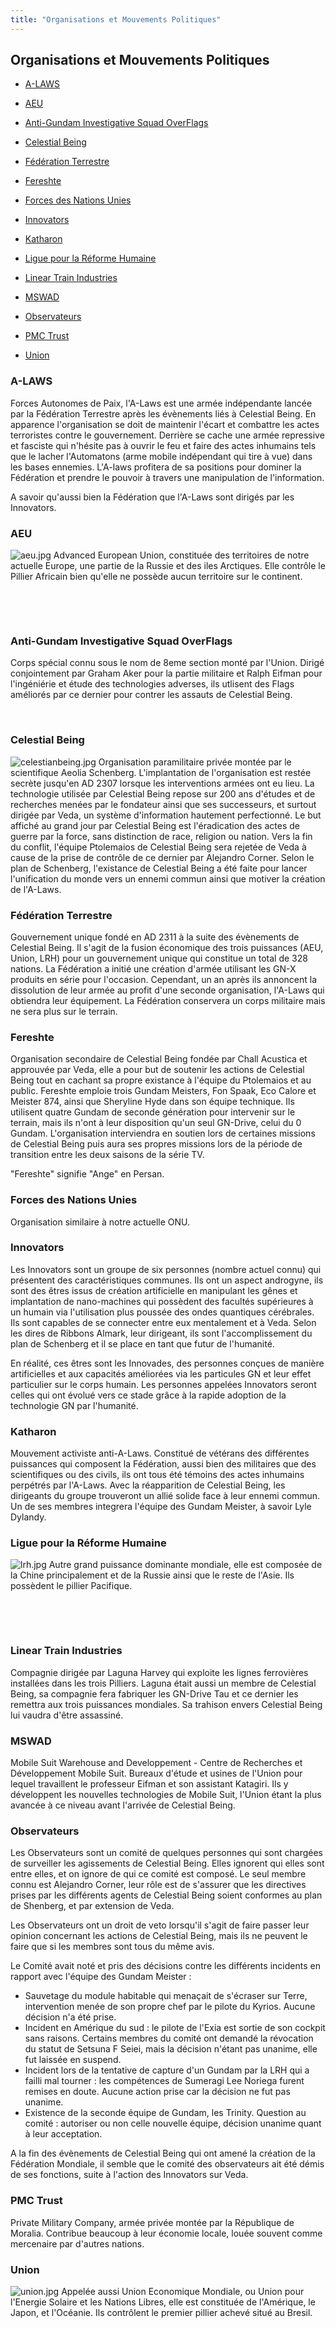 ```yaml
---
title: "Organisations et Mouvements Politiques"
---
```


Organisations et Mouvements Politiques
--------------------------------------


- [A-LAWS](#a-laws)
  
- [AEU](#aeu)
  
- [Anti-Gundam Investigative Squad OverFlags](#anti-gundam-investigative-squad-overflags)
  
- [Celestial Being](#celestial-being)
  
- [Fédération Terrestre](#federation-terrestre)
  
- [Fereshte](#fereshte)
  
- [Forces des Nations Unies](#forces-des-nations-unies)
  
- [Innovators](#innovators)
  
- [Katharon](#katharon)
  
- [Ligue pour la Réforme Humaine](#ligue-pour-la-reforme-humaine)
  
- [Linear Train Industries](#linear-train-industries)
  
- [MSWAD](#mswad)
  
- [Observateurs](#observateurs)
  
- [PMC Trust](#pmc-trust)
  
- [Union](#union)



### A-LAWS


Forces Autonomes de Paix, l'A-Laws est une armée indépendante lancée par la Fédération Terrestre après les évènements liés à Celestial Being. En apparence l'organisation se doit de maintenir l'écart et combattre les actes terroristes contre le gouvernement. Derrière se cache une armée repressive et fasciste qui n'hésite pas à ouvrir le feu et faire des actes inhumains tels que le lacher l'Automatons (arme mobile indépendant qui tire à vue) dans les bases ennemies. L'A-laws profitera de sa positions pour dominer la Fédération et prendre le pouvoir à travers une manipulation de l'information.


A savoir qu'aussi bien la Fédération que l'A-Laws sont dirigés par les Innovators.



### AEU


![aeu.jpg](/images/stories/saga/gundam00/encylo/aeu.jpg "aeu.jpg")
Advanced European Union, constituée des territoires de notre actuelle Europe, une partie de la Russie et des iles Arctiques. Elle contrôle le Pillier Africain bien qu'elle ne possède aucun territoire sur le continent.


 


 


### Anti-Gundam Investigative Squad OverFlags


Corps spécial connu sous le nom de 8eme section monté par l'Union. Dirigé conjointement par Graham Aker pour la partie militaire et Ralph Eifman pour l'ingéniérie et étude des technologies adverses, ils utlisent des Flags améliorés par ce dernier pour contrer les assauts de Celestial Being.


 


### Celestial Being


![celestianbeing.jpg](/images/stories/saga/gundam00/encylo/celestianbeing.jpg "celestianbeing.jpg")
Organisation paramilitaire privée montée par le scientifique Aeolia Schenberg. L'implantation de l'organisation est restée secrète jusqu'en AD 2307 lorsque les interventions armées ont eu lieu. La technologie utilisée par Celestial Being repose sur 200 ans d'études et de recherches menées par le fondateur ainsi que ses successeurs, et surtout dirigée par Veda, un système d'information hautement perfectionné. Le but affiché au grand jour par Celestial Being est l'éradication des actes de guerre par la force, sans distinction de race, religion ou nation. Vers la fin du conflit, l'équipe Ptolemaios de Celestial Being sera rejetée de Veda à cause de la prise de contrôle de ce dernier par Alejandro Corner. Selon le plan de Schenberg, l'existance de Celestial Being a été faite pour lancer l'unification du monde vers un ennemi commun ainsi que motiver la création de l'A-Laws.



### Fédération Terrestre


Gouvernement unique fondé en AD 2311 à la suite des évènements de Celestial Being. Il s'agit de la fusion économique des trois puissances (AEU, Union, LRH) pour un gouvernement unique qui constitue un total de 328 nations. La Fédération a initié une création d'armée utilisant les GN-X produits en série pour l'occasion. Cependant, un an après ils annoncent la dissolution de leur armée au profit d'une seconde organisation, l'A-Laws qui obtiendra leur équipement. La Fédération conservera un corps militaire mais ne sera plus sur le terrain.


### Fereshte


Organisation secondaire de Celestial Being fondée par Chall Acustica et approuvée par Veda, elle a pour but de soutenir les actions de Celestial Being tout en cachant sa propre existance à l'équipe du Ptolemaios et au public. Fereshte emploie trois Gundam Meisters, Fon Spaak, Eco Calore et Meister 874, ainsi que Sheryline Hyde dans son équipe technique. Ils utilisent quatre Gundam de seconde génération pour intervenir sur le terrain, mais ils n'ont à leur disposition qu'un seul GN-Drive, celui du 0 Gundam. L'organisation interviendra en soutien lors de certaines missions de Celestial Being puis aura ses propres missions lors de la période de transition entre les deux saisons de la série TV.  


"Fereshte" signifie "Ange" en Persan.  


### Forces des Nations Unies


Organisation similaire à notre actuelle ONU.


### Innovators


Les Innovators sont un groupe de six personnes (nombre actuel connu) qui présentent des caractéristiques communes. Ils ont un aspect androgyne, ils sont des êtres issus de création artificielle en manipulant les gênes et implantation de nano-machines qui possèdent des facultés supérieures à un humain via l'utilisation plus poussée des ondes quantiques cérébrales. Ils sont capables de se connecter entre eux mentalement et à Veda. Selon les dires de Ribbons Almark, leur dirigeant, ils sont l'accomplissement du plan de Schenberg et il se place en tant que futur de l'humanité.


En réalité, ces êtres sont les Innovades, des personnes conçues de manière artificielles et aux capacités améliorées via les particules GN et leur effet particulier sur le corps humain. Les personnes appelées Innovators seront celles qui ont évolué vers ce stade grâce à la rapide adoption de la technologie GN par l'humanité.


### Katharon


Mouvement activiste anti-A-Laws. Constitué de vétérans des différentes puissances qui composent la Fédération, aussi bien des militaires que des scientifiques ou des civils, ils ont tous été témoins des actes inhumains perpétrés par l'A-Laws. Avec la réapparition de Celestial Being, les dirigeants du groupe trouveront un allié solide face à leur ennemi commun. Un de ses membres integrera l'équipe des Gundam Meister, à savoir Lyle Dylandy.


### Ligue pour la Réforme Humaine


![lrh.jpg](/images/stories/saga/gundam00/encylo/lrh.jpg "lrh.jpg")
Autre grand puissance dominante mondiale, elle est composée de la Chine principalement et de la Russie ainsi que le reste de l'Asie. Ils possèdent le pillier Pacifique.


 


 


### Linear Train Industries


Compagnie dirigée par Laguna Harvey qui exploite les lignes ferrovières installées dans les trois Pilliers. Laguna était aussi un membre de Celestial Being, sa compagnie fera fabriquer les GN-Drive Tau et ce dernier les remettra aux trois puissances mondiales. Sa trahison envers Celestial Being lui vaudra d'être assassiné.


### MSWAD


Mobile Suit Warehouse and Developpement - Centre de Recherches et Développement Mobile Suit. Bureaux d'étude et usines de l'Union pour lequel travaillent le professeur Eifman et son assistant Katagiri. Ils y développent les nouvelles technologies de Mobile Suit, l'Union étant la plus avancée à ce niveau avant l'arrivée de Celestial Being.


### Observateurs


Les Observateurs sont un comité de quelques personnes qui sont chargées de surveiller les agissements de Celestial Being. Elles ignorent qui elles sont entre elles, et on ignore de qui ce comité est composé. Le seul membre connu est Alejandro Corner, leur rôle est de s'assurer que les directives prises par les différents agents de Celestial Being soient conformes au plan de Shenberg, et par extension de Veda.


Les Observateurs ont un droit de veto lorsqu'il s'agit de faire passer leur opinion concernant les actions de Celestial Being, mais ils ne peuvent le faire que si les membres sont tous du même avis.


Le Comité avait noté et pris des décisions contre les différents incidents en rapport avec l'équipe des Gundam Meister :


* Sauvetage du module habitable qui menaçait de s'écraser sur Terre, intervention menée de son propre chef par le pilote du Kyrios. Aucune décision n'a été prise.
* Incident en Amérique du sud : le pilote de l'Exia est sortie de son cockpit sans raisons. Certains membres du comité ont demandé la révocation du statut de Setsuna F Seiei, mais la décision n'étant pas unanime, elle fut laissée en suspend.
* Incident lors de la tentative de capture d'un Gundam par la LRH qui a failli mal tourner : les compétences de Sumeragi Lee Noriega furent remises en doute. Aucune action prise car la décision ne fut pas unanime.
* Existence de la seconde équipe de Gundam, les Trinity. Question au comité : autoriser ou non celle nouvelle équipe, décision unanime quant à leur acceptation.


A la fin des évènements de Celestial Being qui ont amené la création de la Fédération Mondiale, il semble que le comité des observateurs ait été démis de ses fonctions, suite à l'action des Innovators sur Veda.


### PMC Trust


Private Military Company, armée privée montée par la République de Moralia. Contribue beaucoup à leur économie locale, louée souvent comme mercenaire par d'autres nations.


### Union


![union.jpg](/images/stories/saga/gundam00/encylo/union.jpg "Territoires de l'Union")
Appelée aussi Union Economique Mondiale, ou Union pour l'Energie Solaire et les Nations Libres, elle est constituée de l'Amérique, le Japon, et l'Océanie. Ils contrôlent le premier pillier achevé situé au Bresil.


